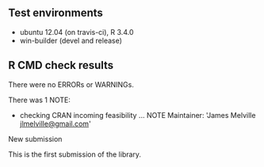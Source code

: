 ## Test environments
* ubuntu 12.04 (on travis-ci), R 3.4.0
* win-builder (devel and release)

## R CMD check results
There were no ERRORs or WARNINGs.

There was 1 NOTE:
* checking CRAN incoming feasibility ... NOTE
Maintainer: 'James Melville <jlmelville@gmail.com>'

New submission

This is the first submission of the library.
